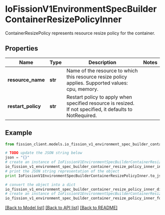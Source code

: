 # IoFissionV1EnvironmentSpecBuilderContainerResizePolicyInner

ContainerResizePolicy represents resource resize policy for the container.

## Properties

Name | Type | Description | Notes
------------ | ------------- | ------------- | -------------
**resource_name** | **str** | Name of the resource to which this resource resize policy applies. Supported values: cpu, memory. | 
**restart_policy** | **str** | Restart policy to apply when specified resource is resized. If not specified, it defaults to NotRequired. | 

## Example

```python
from fission_client.models.io_fission_v1_environment_spec_builder_container_resize_policy_inner import IoFissionV1EnvironmentSpecBuilderContainerResizePolicyInner

# TODO update the JSON string below
json = "{}"
# create an instance of IoFissionV1EnvironmentSpecBuilderContainerResizePolicyInner from a JSON string
io_fission_v1_environment_spec_builder_container_resize_policy_inner_instance = IoFissionV1EnvironmentSpecBuilderContainerResizePolicyInner.from_json(json)
# print the JSON string representation of the object
print IoFissionV1EnvironmentSpecBuilderContainerResizePolicyInner.to_json()

# convert the object into a dict
io_fission_v1_environment_spec_builder_container_resize_policy_inner_dict = io_fission_v1_environment_spec_builder_container_resize_policy_inner_instance.to_dict()
# create an instance of IoFissionV1EnvironmentSpecBuilderContainerResizePolicyInner from a dict
io_fission_v1_environment_spec_builder_container_resize_policy_inner_form_dict = io_fission_v1_environment_spec_builder_container_resize_policy_inner.from_dict(io_fission_v1_environment_spec_builder_container_resize_policy_inner_dict)
```
[[Back to Model list]](../README.md#documentation-for-models) [[Back to API list]](../README.md#documentation-for-api-endpoints) [[Back to README]](../README.md)



